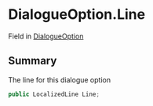 # DialogueOption.Line

Field in [DialogueOption](api/csharp/yarn.unity.dialogueoption.md)

## Summary


The line for this dialogue option


```csharp
public LocalizedLine Line;
```

